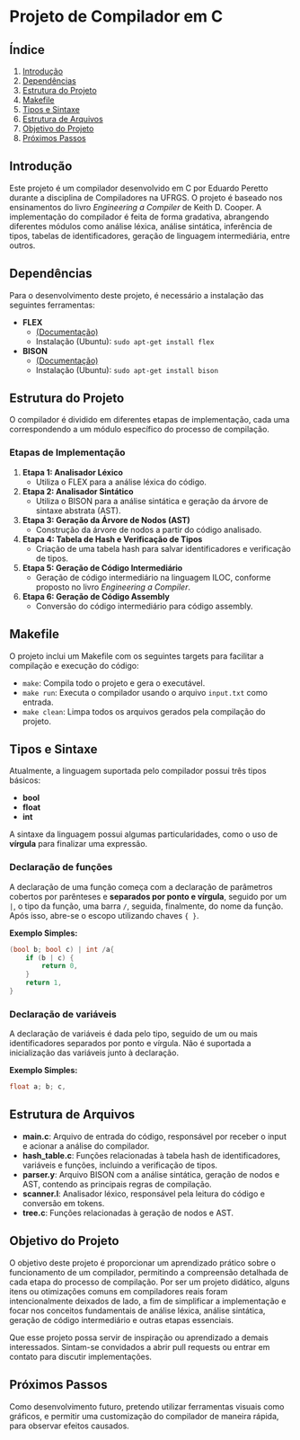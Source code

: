 
# Projeto de Compilador em C

## Índice
1. [Introdução](#introdução)
2. [Dependências](#dependências)
3. [Estrutura do Projeto](#estrutura-do-projeto)
4. [Makefile](#makefile)
5. [Tipos e Sintaxe](#tipos-e-sintaxe)
6. [Estrutura de Arquivos](#estrutura-de-arquivos)
7. [Objetivo do Projeto](#objetivo-do-projeto)
8. [Próximos Passos](#próximos-passos)

## Introdução
Este projeto é um compilador desenvolvido em C por Eduardo Peretto durante a disciplina de Compiladores na UFRGS. O projeto é baseado nos ensinamentos do livro *Engineering a Compiler* de Keith D. Cooper. A implementação do compilador é feita de forma gradativa, abrangendo diferentes módulos como análise léxica, análise sintática, inferência de tipos, tabelas de identificadores, geração de linguagem intermediária, entre outros.

## Dependências
Para o desenvolvimento deste projeto, é necessário a instalação das seguintes ferramentas:
- **FLEX**  
    - [(Documentação)](https://westes.github.io/flex/manual/)
    - Instalação (Ubuntu): ```sudo apt-get install flex```
- **BISON**
    - [(Documentação)](https://www.gnu.org/software/bison/manual/)
    - Instalação (Ubuntu): ```sudo apt-get install bison```
## Estrutura do Projeto
O compilador é dividido em diferentes etapas de implementação, cada uma correspondendo a um módulo específico do processo de compilação.
### Etapas de Implementação
1. **Etapa 1: Analisador Léxico**
   - Utiliza o FLEX para a análise léxica do código.
2. **Etapa 2: Analisador Sintático**
   - Utiliza o BISON para a análise sintática e geração da árvore de sintaxe abstrata (AST).
3. **Etapa 3: Geração da Árvore de Nodos (AST)**
   - Construção da árvore de nodos a partir do código analisado.
4. **Etapa 4: Tabela de Hash e Verificação de Tipos**
   - Criação de uma tabela hash para salvar identificadores e verificação de tipos.
5. **Etapa 5: Geração de Código Intermediário**
   - Geração de código intermediário na linguagem ILOC, conforme proposto no livro *Engineering a Compiler*.
6. **Etapa 6: Geração de Código Assembly**
   - Conversão do código intermediário para código assembly.

## Makefile
O projeto inclui um Makefile com os seguintes targets para facilitar a compilação e execução do código:
- `make`: Compila todo o projeto e gera o executável.
- `make run`: Executa o compilador usando o arquivo `input.txt` como entrada.
- `make clean`: Limpa todos os arquivos gerados pela compilação do projeto.

## Tipos e Sintaxe
Atualmente, a linguagem suportada pelo compilador possui três tipos básicos:
- **bool**
- **float**
- **int**

A sintaxe da linguagem possui algumas particularidades, como o uso de **vírgula** para finalizar uma expressão. 

### Declaração de funções
A declaração de uma função começa com a declaração de parâmetros cobertos por parênteses e **separados por ponto e vírgula**, seguido por um `|`, o tipo da função, uma barra `/`, seguida, finalmente, do nome da função. Após isso, abre-se o escopo utilizando chaves ```{ }```.

**Exemplo Simples:**
```c
(bool b; bool c) | int /a{
    if (b | c) {
        return 0,
    }
    return 1,
}
```
### Declaração de variáveis
A declaração de variáveis é dada pelo tipo, seguido de um ou mais identificadores separados por ponto e vírgula. Não é suportada a inicialização das variáveis junto à declaração.

**Exemplo Simples:**
```c
float a; b; c,
```

## Estrutura de Arquivos
- **main.c**: Arquivo de entrada do código, responsável por receber o input e acionar a análise do compilador.
- **hash_table.c**: Funções relacionadas à tabela hash de identificadores, variáveis e funções, incluindo a verificação de tipos.
- **parser.y**: Arquivo BISON com a análise sintática, geração de nodos e AST, contendo as principais regras de compilação.
- **scanner.l**: Analisador léxico, responsável pela leitura do código e conversão em tokens.
- **tree.c**: Funções relacionadas à geração de nodos e AST.

## Objetivo do Projeto
O objetivo deste projeto é proporcionar um aprendizado prático sobre o funcionamento de um compilador, permitindo a compreensão detalhada de cada etapa do processo de compilação. Por ser um projeto didático, alguns itens ou otimizações comuns em compiladores reais foram intencionalmente deixados de lado, a fim de simplificar a implementação e focar nos conceitos fundamentais de análise léxica, análise sintática, geração de código intermediário e outras etapas essenciais.

Que esse projeto possa servir de inspiração ou aprendizado a demais interessados. Sintam-se convidados a abrir pull requests ou entrar em contato para discutir implementações.

## Próximos Passos
Como desenvolvimento futuro, pretendo utilizar ferramentas visuais como gráficos, e permitir uma customização do compilador de maneira rápida, para observar efeitos causados.

